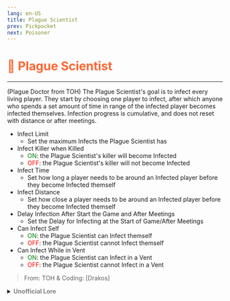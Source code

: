```yaml
---
lang: en-US
title: Plague Scientist
prev: Pickpocket
next: Poisoner
---
```


# <font color="#ff6633">🦠 <b>Plague Scientist</b></font> <Badge text="Killing" type="tip" vertical="middle"/>
---

(Plague Doctor from TOH)
The Plague Scientist's goal is to infect every living player.
They start by choosing one player to infect, after which anyone who spends a set amount of time in range of the infected player becomes infected themselves.
Infection progress is cumulative, and does not reset with distance or after meetings.

* Infect Limit
  * Set the maximum Infects the Plague Scientist has
* Infect Killer when Killed
  * <font color=green>ON</font>: the Plague Scientist's killer will become Infected
  * <font color=red>OFF</font>: the Plague Scientist's killer will not become Infected
* Infect Time
  * Set how long a player needs to be around an Infected player before they become Infected themself
* Infect Distance
  * Set how close a player needs to be around an Infected player before they become Infected themself
* Delay Infection After Start the Game and After Meetings
  * Set the Delay for Infecting at the Start of Game/After Meetings
* Can Infect Self
  * <font color=green>ON</font>: the Plague Scientist can Infect themself
  * <font color=red>OFF</font>: the Plague Scientist cannot Infect themself
* Can Infect While in Vent
  * <font color=green>ON</font>: the Plague Scientist can Infect in a Vent
  * <font color=red>OFF</font>: the Plague Scientist cannot Infect in a Vent

> From: TOH & Coding: [Drakos]

<details>
<summary><b><font color=gray>Unofficial Lore</font></b></summary>

Placeholder: This role is a ROLE OH EM GOSH
> Submitted by: Member
</details>